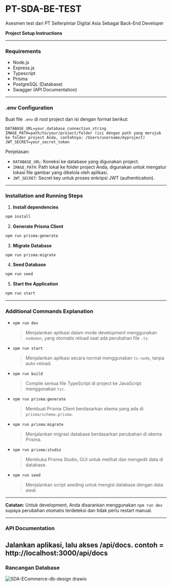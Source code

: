 # PT-SDA-BE-TEST
Asesmen test dari PT Sellerpintar Digital Asia 
Sebagai Back-End Developer

**Project Setup Instructions**

---

### Requirements
- Node.js
- Express.js
- Typescript
- Prisma
- PostgreSQL (Database)
- Swagger (API Documentation)

---

### .env Configuration
Buat file `.env` di root project dan isi dengan format berikut:

```env
DATABASE_URL=your_database_connection_string
IMAGE_PATH=path/to/your/project/folder (isi dengan path yang merujuk ke folder project Anda, contohnya: /Users/username/myproject)
JWT_SECRET=your_secret_token
```

Penjelasan:
- `DATABASE_URL`: Koneksi ke database yang digunakan project.
- `IMAGE_PATH`: Path lokal ke folder project Anda, digunakan untuk mengatur lokasi file gambar yang dikelola oleh aplikasi.
- `JWT_SECRET`: Secret key untuk proses enkripsi JWT (authentication).

---

### Installation and Running Steps

1. **Install dependencies**
```bash
npm install
```

2. **Generate Prisma Client**
```bash
npm run prisma:generate
```

3. **Migrate Database**
```bash
npm run prisma:migrate
```

4. **Seed Database**
```bash
npm run seed
```

5. **Start the Application**
```bash
npm run start
```

---

### Additional Commands Explanation

- `npm run dev`
  > Menjalankan aplikasi dalam mode development menggunakan `nodemon`, yang otomatis reload saat ada perubahan file `.ts`.

- `npm run start`
  > Menjalankan aplikasi secara normal menggunakan `ts-node`, tanpa auto-reload.

- `npm run build`
  > Compile semua file TypeScript di project ke JavaScript menggunakan `tsc`.

- `npm run prisma:generate`
  > Membuat Prisma Client berdasarkan skema yang ada di `prisma/schema.prisma`.

- `npm run prisma:migrate`
  > Menjalankan migrasi database berdasarkan perubahan di skema Prisma.

- `npm run prisma:studio`
  > Membuka Prisma Studio, GUI untuk melihat dan mengedit data di database.

- `npm run seed`
  > Menjalankan script seeding untuk mengisi database dengan data awal.

---

**Catatan:**
Untuk development, Anda disarankan menggunakan `npm run dev` supaya perubahan otomatis terdeteksi dan tidak perlu restart manual.

---

### API Documentation
## Jalankan aplikasi, lalu akses /api/docs. contoh = http://localhost:3000/api/docs

### Rancangan Database
![SDA-ECommerce-db-design drawio](https://github.com/user-attachments/assets/5532646b-0a21-411d-b117-ecb0c9c23aa5)


